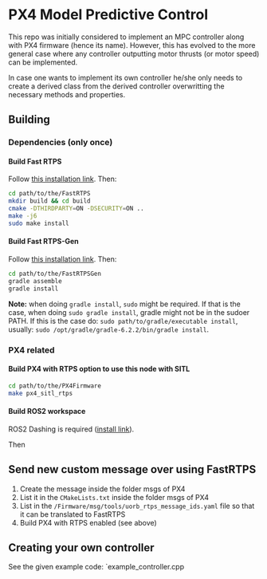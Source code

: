 # PX4 Model Predictive Control

This repo was initially considered to implement an MPC controller along with PX4 firmware (hence its name).
However, this has evolved to the more general case where any controller outputting motor thrusts (or motor speed) can be implemented.

In case one wants to implement its own controller he/she only needs to create a derived class from the derived controller overwritting the necessary methods and properties.

## Building

### Dependencies (only once)

#### Build Fast RTPS

Follow [this installation link](https://dev.px4.io/master/en/setup/fast-rtps-installation.html#fast-rtps). Then:
```bash
cd path/to/the/FastRTPS
mkdir build && cd build
cmake -DTHIRDPARTY=ON -DSECURITY=ON ..
make -j6
sudo make install
```

#### Build Fast RTPS-Gen

Follow [this installation link](https://dev.px4.io/master/en/setup/fast-rtps-installation.html#fast-rtps-gen).
Then:
```bash
cd path/to/the/FastRTPSGen
gradle assemble
gradle install
```

**Note:** when doing `gradle install`, `sudo` might be required. If that is the case, when doing `sudo gradle install`, gradle might not be in the sudoer PATH. If this is the case do: `sudo path/to/gradle/executable install`, usually: `sudo /opt/gradle/gradle-6.2.2/bin/gradle install`.

### PX4 related

#### Build PX4 with RTPS option to use this node with SITL

``` bash
cd path/to/the/PX4Firmware
make px4_sitl_rtps
```

#### Build ROS2 workspace
ROS2 Dashing is required ([install link](https://index.ros.org/doc/ros2/Installation/Dashing/)).

Then 
## Send new custom message over using FastRTPS

1. Create the message inside the folder msgs of PX4
2. List it in the `CMakeLists.txt` inside the folder msgs of PX4
3. List in the `/Firmware/msg/tools/uorb_rtps_message_ids.yaml` file so that it can be translated to FastRTPS
4. Build PX4 with RTPS enabled (see above)

## Creating your own controller

See the given example code: `example_controller.cpp
